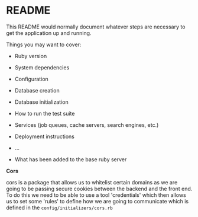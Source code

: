 # README

This README would normally document whatever steps are necessary to get the
application up and running.

Things you may want to cover:

* Ruby version

* System dependencies

* Configuration

* Database creation

* Database initialization

* How to run the test suite

* Services (job queues, cache servers, search engines, etc.)

* Deployment instructions

* ...


* What has been added to the base ruby server

**Cors**

cors is a package that allows us to whitelist certain domains as we are going to be passing secure cookies between the backend and the front end. To do this we need to be able to use a tool 'credentials' which then allows us to set some 'rules' to define how we are going to communicate which is defined in the `config/initializers/cors.rb`